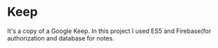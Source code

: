 # Keep

It's a copy of a Google Keep. In this project I used ES5 and Firebase(for authorization and database for notes.
